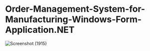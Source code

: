 # Order-Management-System-for-Manufacturing-Windows-Form-Application.NET

![Screenshot (1915)](https://github.com/user-attachments/assets/638a2211-1444-4ab4-bff1-b3e00ef8c9e7)
